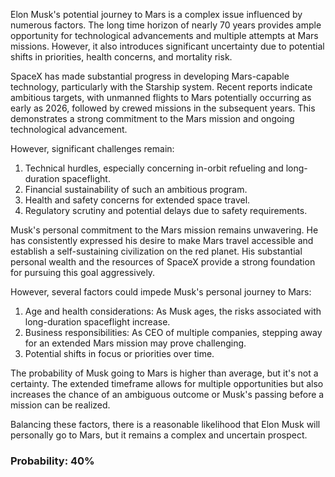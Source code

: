 Elon Musk's potential journey to Mars is a complex issue influenced by numerous factors. The long time horizon of nearly 70 years provides ample opportunity for technological advancements and multiple attempts at Mars missions. However, it also introduces significant uncertainty due to potential shifts in priorities, health concerns, and mortality risk.

SpaceX has made substantial progress in developing Mars-capable technology, particularly with the Starship system. Recent reports indicate ambitious targets, with unmanned flights to Mars potentially occurring as early as 2026, followed by crewed missions in the subsequent years. This demonstrates a strong commitment to the Mars mission and ongoing technological advancement.

However, significant challenges remain:

1. Technical hurdles, especially concerning in-orbit refueling and long-duration spaceflight.
2. Financial sustainability of such an ambitious program.
3. Health and safety concerns for extended space travel.
4. Regulatory scrutiny and potential delays due to safety requirements.

Musk's personal commitment to the Mars mission remains unwavering. He has consistently expressed his desire to make Mars travel accessible and establish a self-sustaining civilization on the red planet. His substantial personal wealth and the resources of SpaceX provide a strong foundation for pursuing this goal aggressively.

However, several factors could impede Musk's personal journey to Mars:

1. Age and health considerations: As Musk ages, the risks associated with long-duration spaceflight increase.
2. Business responsibilities: As CEO of multiple companies, stepping away for an extended Mars mission may prove challenging.
3. Potential shifts in focus or priorities over time.

The probability of Musk going to Mars is higher than average, but it's not a certainty. The extended timeframe allows for multiple opportunities but also increases the chance of an ambiguous outcome or Musk's passing before a mission can be realized.

Balancing these factors, there is a reasonable likelihood that Elon Musk will personally go to Mars, but it remains a complex and uncertain prospect.

### Probability: 40%
